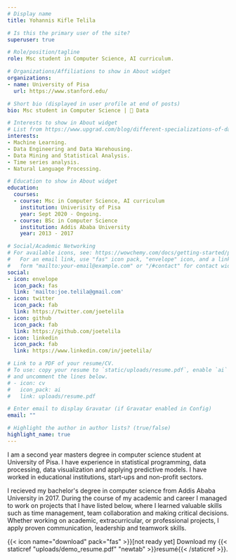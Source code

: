 ```yaml
---
# Display name
title: Yohannis Kifle Telila

# Is this the primary user of the site?
superuser: true

# Role/position/tagline
role: Msc student in Computer Science, AI curriculum.

# Organizations/Affiliations to show in About widget
organizations:
- name: University of Pisa
  url: https://www.stanford.edu/

# Short bio (displayed in user profile at end of posts)
bio: Msc student in Computer Science | 💚 Data

# Interests to show in About widget
# List from https://www.upgrad.com/blog/different-specializations-of-data-science/
interests:
- Machine Learning.
- Data Engineering and Data Warehousing.
- Data Mining and Statistical Analysis.
- Time series analysis.
- Natural Language Processing.

# Education to show in About widget
education:
  courses:
  - course: Msc in Computer Science, AI curriculum
    institution: Univerisity of Pisa
    year: Sept 2020 - Ongoing.
  - course: BSc in Computer Science
    institution: Addis Ababa University
    year: 2013 - 2017

# Social/Academic Networking
# For available icons, see: https://wowchemy.com/docs/getting-started/page-builder/#icons
#   For an email link, use "fas" icon pack, "envelope" icon, and a link in the
#   form "mailto:your-email@example.com" or "/#contact" for contact widget.
social:
- icon: envelope
  icon_pack: fas
  link: 'mailto:joe.telila@gmail.com'
- icon: twitter
  icon_pack: fab
  link: https://twitter.com/joetelila
- icon: github
  icon_pack: fab
  link: https://github.com/joetelila
- icon: linkedin
  icon_pack: fab
  link: https://www.linkedin.com/in/joetelila/

# Link to a PDF of your resume/CV.
# To use: copy your resume to `static/uploads/resume.pdf`, enable `ai` icons in `params.toml`, 
# and uncomment the lines below.
# - icon: cv
#   icon_pack: ai
#   link: uploads/resume.pdf

# Enter email to display Gravatar (if Gravatar enabled in Config)
email: ""

# Highlight the author in author lists? (true/false)
highlight_name: true
---
```


I am a second year masters degree in computer science student at University of Pisa. I have experience in statistical programming, data processing, data visualization and applying predictive models. I have worked in educational institutions, start-ups and non-profit sectors. 

I recieved my bachelor's degree in computer science from Addis Ababa University in 2017. During the course of my academic and career I managed to work on projects that I have listed below, where I learned valuable skills such as time management, team collaboration and making critical decisions. Whether working on academic, extracurricular, or professional projects, I apply proven communication, leadership and teamwork skills.

{{< icon name="download" pack="fas" >}}[not ready yet] Download my {{< staticref "uploads/demo_resume.pdf" "newtab" >}}resumé{{< /staticref >}}.
